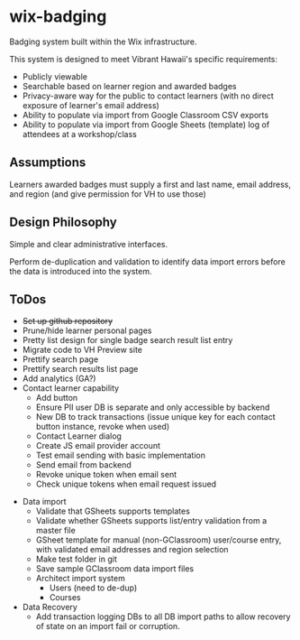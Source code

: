 # wix-badging
Badging system built within the Wix infrastructure.

This system is designed to meet Vibrant Hawaii's specific requirements:
* Publicly viewable
* Searchable based on learner region and awarded badges
* Privacy-aware way for the public to contact learners (with no direct exposure of learner's email address)
* Ability to populate via import from Google Classroom CSV exports
* Ability to populate via import from Google Sheets (template) log of attendees at a workshop/class

## Assumptions
Learners awarded badges must supply a first and last name, email address, and region (and give permission for VH to use those)

## Design Philosophy
Simple and clear administrative interfaces.

Perform de-duplication and validation to identify data import errors before the data is introduced into the system.

## ToDos
+ <del>Set up github repository
+ Prune/hide learner personal pages
+ Pretty list design for single badge search result list entry
+ Migrate code to VH Preview site
+ Prettify search page
+ Prettify search results list page
+ Add analytics (GA?)
+ Contact learner capability
    + Add button
    + Ensure PII user DB is separate and only accessible by backend
    + New DB to track transactions (issue unique key for each contact button instance, revoke when used)
    + Contact Learner dialog
    + Create JS email provider account
    + Test email sending with basic implementation
    + Send email from backend
    + Revoke unique token when email sent
    + Check unique tokens when email request issued
* Data import
    + Validate that GSheets supports templates
    + Validate whether GSheets supports list/entry validation from a master file
    + GSheet template for manual (non-GClassroom) user/course entry, with validated email addresses and region selection
    + Make test folder in git
    + Save sample GClassroom data import files
    + Architect import system
        * Users (need to de-dup)
        * Courses
* Data Recovery
   * Add transaction logging DBs to all DB import paths to allow recovery of state on an import fail or corruption. 
  